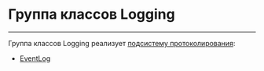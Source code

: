 ﻿---
Title: Logging
Keywords: Logging, Подсистема протоколирования, Протоколирование
---

# Группа классов Logging
---

Группа классов Logging реализует [подсистему протоколирования](topic:.Custom.ПодсистемаПротоколирования.Default):

<!--* Storage
--    * Base
--    * DataBase
--    * File
--* Consts
--* EMailLog
--* Event-->
* [EventLog](topic:.Custom.BasClasses.Logging.EventLog.Default)
<!--* EventTemplate
--* ILogEventHandler
--* TemplatesContainer-->